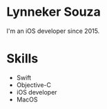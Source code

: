 # Lynneker Souza

I'm an iOS developer since 2015.

# Skills
- Swift
- Objective-C
- iOS developer
- MacOS
